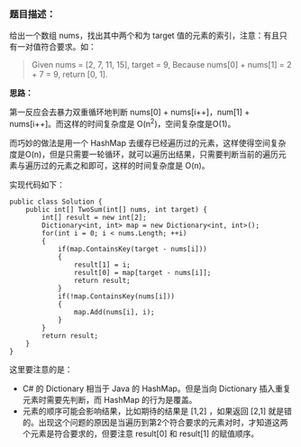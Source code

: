 ### 题目描述：
给出一个数组 nums，找出其中两个和为 target 值的元素的索引，注意：有且只有一对值符合要求。如：
> Given nums = [2, 7, 11, 15], target = 9, 
> Because nums[0] + nums[1] = 2 + 7 = 9, 
> return [0, 1].

**思路：**

第一反应会去暴力双重循环地判断 nums[0] + nums[i++]，num[1] + nums[i++]。而这样的时间复杂度是 O(n<sup>2</sup>)，空间复杂度是O(1)。

而巧妙的做法是用一个 HashMap 去缓存已经遍历过的元素，这样使得空间复杂度是O(n)，但是只需要一轮循环，就可以遍历出结果，只需要判断当前的遍历元素与遍历过的元素之和即可，这样的时间复杂度是 O(n)。

实现代码如下：
```
public class Solution {
    public int[] TwoSum(int[] nums, int target) {
        int[] result = new int[2];
        Dictionary<int, int> map = new Dictionary<int, int>();
        for(int i = 0; i < nums.Length; ++i)
        {
            if(map.ContainsKey(target - nums[i]))
            {
                result[1] = i;
                result[0] = map[target - nums[i]];
                return result;
            }
            if(!map.ContainsKey(nums[i]))
            {
                map.Add(nums[i], i);
            }       
        }
        return result;
    }
}
```
这里要注意的是：

 - C# 的 Dictionary 相当于 Java 的 HashMap。但是当向 Dictionary 插入重复元素时需要先判断，而 HashMap 的行为是覆盖。
 - 元素的顺序可能会影响结果，比如期待的结果是 [1,2] ，如果返回 [2,1] 就是错的。出现这个问题的原因是当遍历到第2个符合要求的元素对时，才知道这两个元素是符合要求的，但要注意 result[0] 和 result[1] 的赋值顺序。
